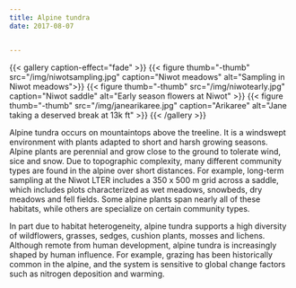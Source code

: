 ```yaml
---
title: Alpine tundra
date: 2017-08-07


---
```


{{< gallery caption-effect="fade" >}}
  {{< figure thumb="-thumb" src="/img/niwotsampling.jpg" caption="Niwot meadows" alt="Sampling in Niwot meadows">}}
  {{< figure thumb="-thumb" src="/img/niwotearly.jpg" caption="Niwot saddle" alt="Early season flowers at Niwot" >}}
  {{< figure thumb="-thumb" src="/img/janearikaree.jpg" caption="Arikaree" alt="Jane taking a deserved break at 13k ft" >}}
{{< /gallery >}}

<!--more-->

Alpine tundra occurs on mountaintops above the treeline. It is a windswept environment with plants adapted to short and harsh growing seasons. Alpine plants are perennial and grow close to the ground to tolerate wind, sice and snow. Due to topographic complexity, many different community types are found in the alpine over short distances. For example, long-term sampling at the Niwot LTER includes a 350 x 500 m grid across a saddle, which includes plots characterized as wet meadows, snowbeds, dry meadows and fell fields. Some alpine plants span nearly all of these habitats, while others are specialize on certain community types. 

In part due to habitat heterogeneity, alpine tundra supports a high diversity of wildflowers, grasses, sedges, cushion plants, mosses and lichens. Although remote from human development, alpine tundra is increasingly shaped by human influence. For example, grazing has been historically common in the alpine, and the system is sensitive to global change factors such as nitrogen deposition and warming. 



